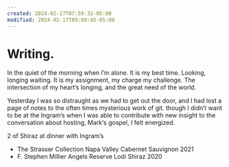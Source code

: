 ```yaml
---
created: 2024-02-17T07:59:32-05:00
modified: 2024-02-17T09:09:45-05:00
---
```


# Writing.

In the quiet of the morning when I’m alone. It is my best time. Looking, longing waiting. It is my assignment, my charge my challenge. The intersection of my heart’s longing, and the great need of the world.

Yesterday I was so distraught as we had to get out the door, and I had lost a page of notes to the often times mysterious work of git. though I didn’t want to be at the Ingram’s when I was able to contribute with new insight to the conversation about hosting, Mark‘s gospel, I felt energized.

2 of Shiraz at dinner with Ingram’s 

- The Strasser Collection Napa Valley Cabernet Sauvignon 2021
- F. Stephen Millier Angels Reserve Lodi Shiraz 2020

